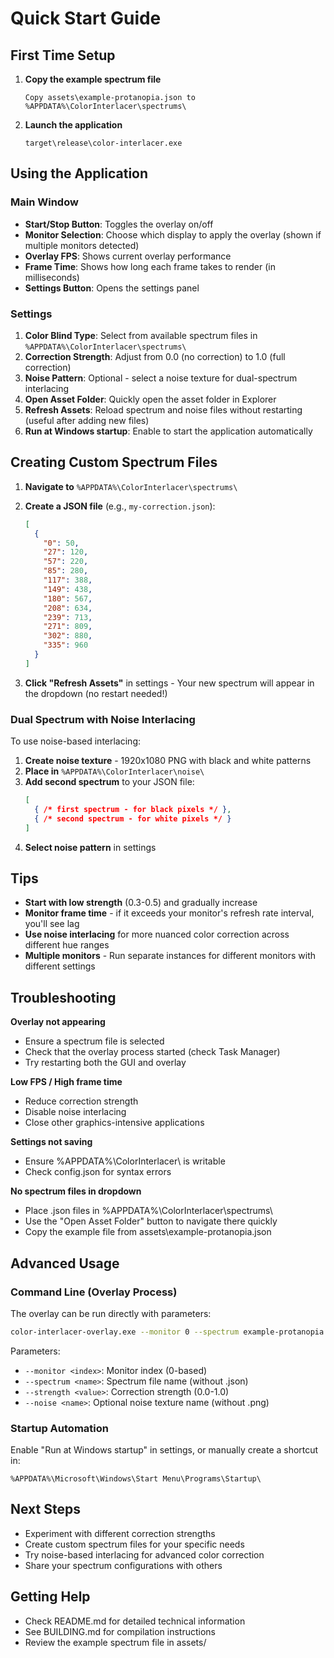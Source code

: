 # Quick Start Guide

## First Time Setup

1. **Copy the example spectrum file**
   ```
   Copy assets\example-protanopia.json to %APPDATA%\ColorInterlacer\spectrums\
   ```

2. **Launch the application**
   ```
   target\release\color-interlacer.exe
   ```

## Using the Application

### Main Window

- **Start/Stop Button**: Toggles the overlay on/off
- **Monitor Selection**: Choose which display to apply the overlay (shown if multiple monitors detected)
- **Overlay FPS**: Shows current overlay performance
- **Frame Time**: Shows how long each frame takes to render (in milliseconds)
- **Settings Button**: Opens the settings panel

### Settings

1. **Color Blind Type**: Select from available spectrum files in `%APPDATA%\ColorInterlacer\spectrums\`
2. **Correction Strength**: Adjust from 0.0 (no correction) to 1.0 (full correction)
3. **Noise Pattern**: Optional - select a noise texture for dual-spectrum interlacing
4. **Open Asset Folder**: Quickly open the asset folder in Explorer
5. **Refresh Assets**: Reload spectrum and noise files without restarting (useful after adding new files)
6. **Run at Windows startup**: Enable to start the application automatically

## Creating Custom Spectrum Files

1. **Navigate to** `%APPDATA%\ColorInterlacer\spectrums\`

2. **Create a JSON file** (e.g., `my-correction.json`):
   ```json
   [
     {
       "0": 50,
       "27": 120,
       "57": 220,
       "85": 280,
       "117": 388,
       "149": 438,
       "180": 567,
       "208": 634,
       "239": 713,
       "271": 809,
       "302": 880,
       "335": 960
     }
   ]
   ```

3. **Click "Refresh Assets"** in settings - Your new spectrum will appear in the dropdown (no restart needed!)

### Dual Spectrum with Noise Interlacing

To use noise-based interlacing:

1. **Create noise texture** - 1920x1080 PNG with black and white patterns
2. **Place in** `%APPDATA%\ColorInterlacer\noise\`
3. **Add second spectrum** to your JSON file:
   ```json
   [
     { /* first spectrum - for black pixels */ },
     { /* second spectrum - for white pixels */ }
   ]
   ```
4. **Select noise pattern** in settings

## Tips

- **Start with low strength** (0.3-0.5) and gradually increase
- **Monitor frame time** - if it exceeds your monitor's refresh rate interval, you'll see lag
- **Use noise interlacing** for more nuanced color correction across different hue ranges
- **Multiple monitors** - Run separate instances for different monitors with different settings

## Troubleshooting

**Overlay not appearing**
- Ensure a spectrum file is selected
- Check that the overlay process started (check Task Manager)
- Try restarting both the GUI and overlay

**Low FPS / High frame time**
- Reduce correction strength
- Disable noise interlacing
- Close other graphics-intensive applications

**Settings not saving**
- Ensure %APPDATA%\ColorInterlacer\ is writable
- Check config.json for syntax errors

**No spectrum files in dropdown**
- Place .json files in %APPDATA%\ColorInterlacer\spectrums\
- Use the "Open Asset Folder" button to navigate there quickly
- Copy the example file from assets\example-protanopia.json

## Advanced Usage

### Command Line (Overlay Process)

The overlay can be run directly with parameters:

```bash
color-interlacer-overlay.exe --monitor 0 --spectrum example-protanopia --strength 0.75 --noise my-noise
```

Parameters:
- `--monitor <index>`: Monitor index (0-based)
- `--spectrum <name>`: Spectrum file name (without .json)
- `--strength <value>`: Correction strength (0.0-1.0)
- `--noise <name>`: Optional noise texture name (without .png)

### Startup Automation

Enable "Run at Windows startup" in settings, or manually create a shortcut in:
```
%APPDATA%\Microsoft\Windows\Start Menu\Programs\Startup\
```

## Next Steps

- Experiment with different correction strengths
- Create custom spectrum files for your specific needs
- Try noise-based interlacing for advanced color correction
- Share your spectrum configurations with others

## Getting Help

- Check README.md for detailed technical information
- See BUILDING.md for compilation instructions
- Review the example spectrum file in assets/
